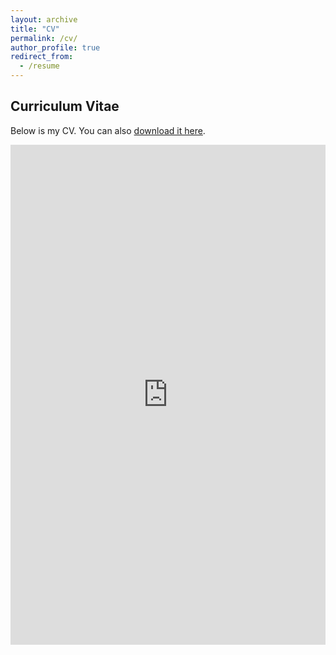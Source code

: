```yaml
---
layout: archive
title: "CV"
permalink: /cv/
author_profile: true
redirect_from:
  - /resume
---
```


<h2>Curriculum Vitae</h2>

<p>Below is my CV. You can also <a href="http://davidesanso.github.io/files/CV_DavSan_Sep24.pdf" target="_blank">download it here</a>.</p>

<iframe src="http://davidesanso.github.io/files/CV_DavSan_Sep24.pdf" width="100%" height="800px" style="border: none;"></iframe>
